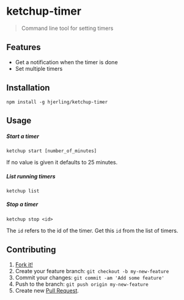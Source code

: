 # ketchup-timer

> Command line tool for setting timers

## Features

* Get a notification when the timer is done
* Set multiple timers

## Installation

```
npm install -g hjerling/ketchup-timer
```

## Usage

##### Start a timer

```
ketchup start [number_of_minutes]
```
If no value is given it defaults to 25 minutes.


##### List running timers

```
ketchup list
```

##### Stop a timer

```
ketchup stop <id>
```

The `id` refers to the id of the timer. Get this `id` from the list of timers.

## Contributing

1. [Fork it!](https://github.com/hjerling/ketchup-timer/fork)
2. Create your feature branch: `git checkout -b my-new-feature`
3. Commit your changes: `git commit -am 'Add some feature'`
4. Push to the branch: `git push origin my-new-feature`
5. Create new [Pull Request](https://github.com/hjerling/ketchup-timer/pulls).

